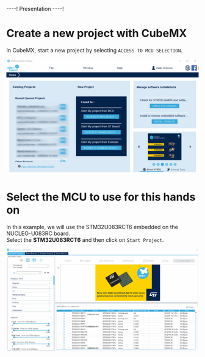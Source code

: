 ----!
Presentation
----!
# Create a new project with CubeMX
In CubeMX, start a new project by selecting `ACCESS TO MCU SELECTION`.

![gif](./img/cubemx0.gif)

# Select the MCU to use for this hands on
In this example, we will use the STM32U083RCT6 embedded on the NUCLEO-U083RC board.\
Select the **STM32U083RCT6** and then click on `Start Project`.

![gif](./img/cubemx2.gif)

